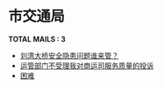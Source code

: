 # 市交通局

__TOTAL MAILS : 3__
- [刘湾大桥安全隐患问题谁来管？](../../category/letters/3728.md)
- [运管部门不受理我对商运司服务质量的投诉](../../category/letters/2080.md)
- [困难](../../category/letters/1435.md)